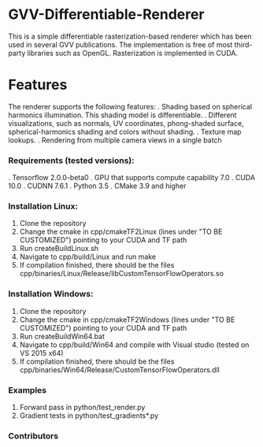 # GVV-Differentiable-Renderer

This is a simple differentiable rasterization-based renderer which has been used in several GVV publications. The implementation is free of most third-party libraries such as OpenGL. Rasterization is implemented in CUDA. 

# Features 
The renderer supports the following features:
. Shading based on spherical harmonics illumination. This shading model is differentiable. 
. Different visualizations, such as normals, UV coordinates, phong-shaded surface, spherical-harmonics shading and colors without shading. 
. Texture map lookups.
. Rendering from multiple camera views in a single batch

### Requirements (tested versions):
. Tensorflow 2.0.0-beta0
. GPU that supports compute capability 7.0
. CUDA 10.0
. CUDNN 7.6.1
. Python 3.5
. CMake 3.9 and higher

### Installation Linux:
1. Clone the repository 
2. Change the cmake in cpp/cmakeTF2Linux (lines under "TO BE CUSTOMIZED") pointing to your CUDA and TF path
3. Run createBuildLinux.sh
4. Navigate to cpp/build/Linux and run make 
5. If compilation finished, there should be the files cpp/binaries/Linux/Release/libCustomTensorFlowOperators.so

### Installation Windows:
1. Clone the repository 
2. Change the cmake in cpp/cmakeTF2Windows (lines under "TO BE CUSTOMIZED") pointing to your CUDA and TF path
3. Run createBuildWin64.bat
4. Navigate to cpp/build/Win64 and compile with Visual studio (tested on VS 2015 x64)
5. If compilation finished, there should be the files cpp/binaries/Win64/Release/CustomTensorFlowOperators.dll

### Examples
1. Forward pass in python/test_render.py
2. Gradient tests in python/test_gradients*.py

### Contributors

